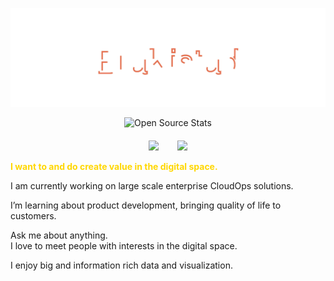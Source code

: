 <!-- contents of title.svg is from github.com/aeneasr/aeneasr -->
![BraKistad](title.svg)
<div align="center">
    <img src="https://img.shields.io/badge/Open%20Source%20Stats-blueviolet?style=for-the-badge&logo=github" alt="Open Source Stats" />
</div>

<div align="center" style="display: flex; justify-content: center; gap: 30px; margin-top: 20px;">
    <div> 
        <img 
            width="350px" 
            src="https://github-readme-stats.vercel.app/api/top-langs/?username=brakistad&layout=compact&count_weight=0.5&size_weight=0.5&langs_count=9&theme=radical"
        />
    </div>
    <div>
        <img 
            width="450px" 
            src="https://github-readme-stats.vercel.app/api?username=brakistad&show_icons=true&include_all_commits=true&count_private=true&&hide=issues&theme=radical"
        />
    </div>
</div>



<b style='color:gold'>I want to and do create value in the digital space.</b></br>


I am currently working on large scale enterprise CloudOps solutions.</br>

I’m learning about product development, bringing quality of life to customers.</br>

Ask me about anything.</br> I love to meet people with interests in the digital space.</br>

I enjoy big and information rich data and visualization.
